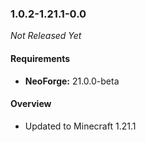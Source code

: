 ### 1.0.2-1.21.1-0.0

_Not Released Yet_

#### Requirements
- **NeoForge:** 21.0.0-beta

#### Overview

- Updated to Minecraft 1.21.1